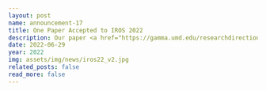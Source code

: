 ```yaml
---
layout: post
name: announcement-17
title: One Paper Accepted to IROS 2022
description: Our paper <a href="https://gamma.umd.edu/researchdirections/autonomousdriving/eirl/">Inverse Reinforcement Learning with Hybrid-weight Trust-region Optimization and Curriculum Learning for Autonomous Maneuvering</a> has been accepted to IEEE/RSJ IROS. Congratulations to all the authors!
date: 2022-06-29
year: 2022
img: assets/img/news/iros22_v2.jpg 
related_posts: false
read_more: false 
---
```

